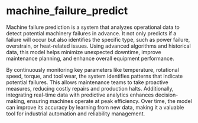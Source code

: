 # machine_failure_predict
Machine failure prediction is a system that analyzes operational data to detect potential machinery failures in advance. It not only predicts if a failure will occur but also identifies the specific type, such as power failure, overstrain, or heat-related issues. Using advanced algorithms and historical data, this model helps minimize unexpected downtime, improve maintenance planning, and enhance overall equipment performance.

By continuously monitoring key parameters like temperature, rotational speed, torque, and tool wear, the system identifies patterns that indicate potential failures. This allows maintenance teams to take proactive measures, reducing costly repairs and production halts. Additionally, integrating real-time data with predictive analytics enhances decision-making, ensuring machines operate at peak efficiency. Over time, the model can improve its accuracy by learning from new data, making it a valuable tool for industrial automation and reliability management.
